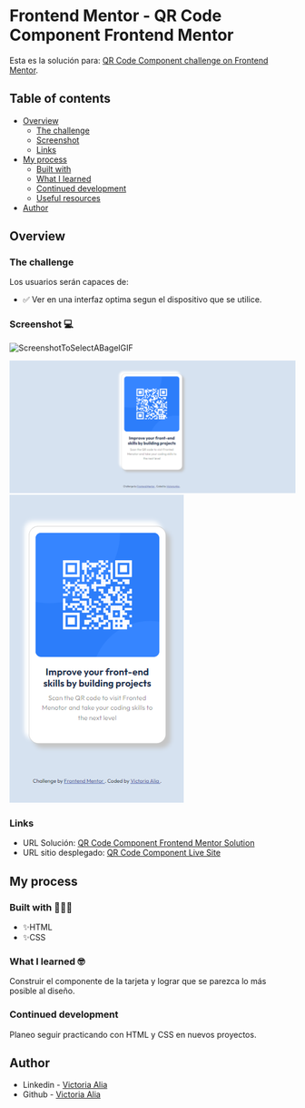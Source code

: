 # Frontend Mentor - QR Code Component Frontend Mentor

Esta es la solución para: [QR Code Component challenge on Frontend Mentor](https://www.frontendmentor.io/challenges/stats-preview-card-component-8JqbgoU62/hub/stats-preview-card-Efr1_gJtm7).

## Table of contents

- [Overview](#overview)
  - [The challenge](#the-challenge)
  - [Screenshot](#screenshot)
  - [Links](#links)
- [My process](#my-process)
  - [Built with](#built-with)
  - [What I learned](#what-i-learned)
  - [Continued development](#continued-development)
  - [Useful resources](#useful-resources)
- [Author](#author)

## Overview

### The challenge

Los usuarios serán capaces de:

- ✅ Ver en una interfaz optima segun el dispositivo que se utilice.


### Screenshot 💻
![ScreenshotToSelectABagelGIF](https://user-images.githubusercontent.com/118212418/204351697-ec5b2637-94f7-4d12-baa2-a48851646fe9.gif)

![Diseño escritorio](https://github.com/victoriaalia/Frontend-Mentor--QR-code-component/blob/main/desktop-design%201.png)
![Diseño movil](https://github.com/victoriaalia/Frontend-Mentor--QR-code-component/blob/main/mobile-design%202.png)

### Links

- URL Solución: [QR Code Component Frontend Mentor Solution](https://github.com/victoriaalia/Frontend-Mentor--QR-code-component)
- URL sitio desplegado: [QR Code Component Live Site](https://frontend-mentor-qr-code-component-one.vercel.app/)

## My process

### Built with 👩🏻‍💻

- ✨HTML
- ✨CSS

### What I learned 🤓

Construir el componente de la tarjeta y lograr que se parezca lo más posible al diseño.

### Continued development

Planeo seguir practicando con HTML y CSS en nuevos proyectos.

## Author

- Linkedin - [Victoria Alia](https://www.linkedin.com/in/maria-victoria-alia-a79682206/)
- Github - [Victoria Alia](https://github.com/victoriaalia)
